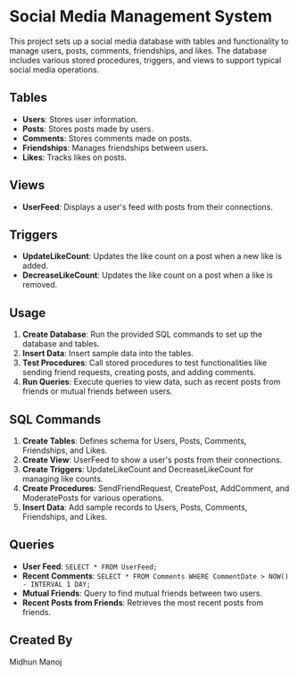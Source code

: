 # Social Media Management System

This project sets up a social media database with tables and functionality to manage users, posts, comments, friendships, and likes. The database includes various stored procedures, triggers, and views to support typical social media operations.

## Tables

- **Users**: Stores user information.
- **Posts**: Stores posts made by users.
- **Comments**: Stores comments made on posts.
- **Friendships**: Manages friendships between users.
- **Likes**: Tracks likes on posts.

## Views

- **UserFeed**: Displays a user's feed with posts from their connections.

## Triggers

- **UpdateLikeCount**: Updates the like count on a post when a new like is added.
- **DecreaseLikeCount**: Updates the like count on a post when a like is removed.

## Usage

1. **Create Database**: Run the provided SQL commands to set up the database and tables.
2. **Insert Data**: Insert sample data into the tables.
3. **Test Procedures**: Call stored procedures to test functionalities like sending friend requests, creating posts, and adding comments.
4. **Run Queries**: Execute queries to view data, such as recent posts from friends or mutual friends between users.

## SQL Commands

1. **Create Tables**: Defines schema for Users, Posts, Comments, Friendships, and Likes.
2. **Create View**: UserFeed to show a user's posts from their connections.
3. **Create Triggers**: UpdateLikeCount and DecreaseLikeCount for managing like counts.
4. **Create Procedures**: SendFriendRequest, CreatePost, AddComment, and ModeratePosts for various operations.
5. **Insert Data**: Add sample records to Users, Posts, Comments, Friendships, and Likes.

## Queries

- **User Feed**: `SELECT * FROM UserFeed;`
- **Recent Comments**: `SELECT * FROM Comments WHERE CommentDate > NOW() - INTERVAL 1 DAY;`
- **Mutual Friends**: Query to find mutual friends between two users.
- **Recent Posts from Friends**: Retrieves the most recent posts from friends.

## Created By
Midhun Manoj

